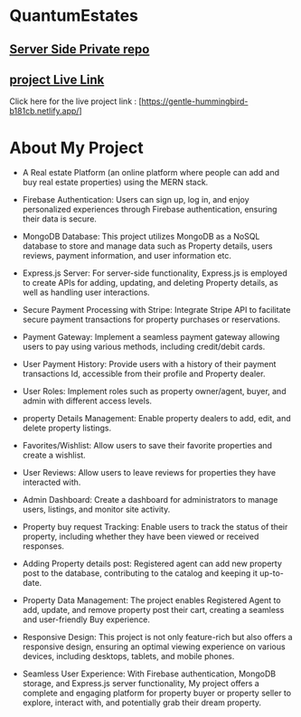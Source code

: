 # QuantumEstates

## [ Server Side Private repo](https://github.com/MD-AHAD-KHAN-PATHAN/quantumstate-server)


## [ project Live Link ](https://gentle-hummingbird-b181cb.netlify.app/)

Click here for the live project link : [https://gentle-hummingbird-b181cb.netlify.app/]

# About My Project

- A Real estate Platform (an online platform where people can add and buy real estate
properties) using the MERN stack.

- Firebase Authentication: Users can sign up, log in, and enjoy personalized experiences through Firebase authentication, ensuring their data is secure.

- MongoDB Database: This project utilizes MongoDB as a NoSQL database to store and manage data such as Property details, users reviews, payment information, and user information etc.

- Express.js Server: For server-side functionality, Express.js is employed to create APIs for adding, updating, and deleting Property details, as well as handling user interactions.

- Secure Payment Processing with Stripe: Integrate Stripe API to facilitate secure payment transactions for property purchases or reservations.

- Payment Gateway: Implement a seamless payment gateway allowing users to pay using various methods, including credit/debit cards.

- User Payment History: Provide users with a history of their payment transactions Id, accessible from their profile and Property dealer.

- User Roles: Implement roles such as property owner/agent, buyer, and admin with different access levels.

- property Details Management: Enable property dealers to add, edit, and delete property listings.

- Favorites/Wishlist: Allow users to save their favorite properties and create a wishlist.

- User Reviews: Allow users to leave reviews for properties they have interacted with.

- Admin Dashboard: Create a dashboard for administrators to manage users, listings, and monitor site activity.

- Property buy request Tracking: Enable users to track the status of their property, including whether they have been viewed or received responses.

- Adding Property details post: Registered agent can add new property post to the database, contributing to the catalog and keeping it up-to-date.

- Property Data Management: The project enables Registered Agent to add, update, and remove property post their cart, creating a seamless and user-friendly Buy experience.

- Responsive Design: This project is not only feature-rich but also offers a responsive design, ensuring an optimal viewing experience on various devices, including desktops, tablets, and mobile phones.

- Seamless User Experience: With Firebase authentication, MongoDB storage, and Express.js server functionality, My project offers a complete and engaging platform for property buyer or property seller to explore, interact with, and potentially grab their dream property.



